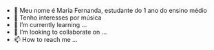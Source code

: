 - 👋 Meu nome é Maria Fernanda, estudante do 1 ano do ensino médio
- 👀 Tenho interesses por música
- 🌱 I’m currently learning ...
- 💞️ I’m looking to collaborate on ...
- 📫 How to reach me ...

<!---
Mariafer18/Mariafer18 is a ✨ special ✨ repository because its `README.md` (this file) appears on your GitHub profile.
You can click the Preview link to take a look at your changes.
--->
